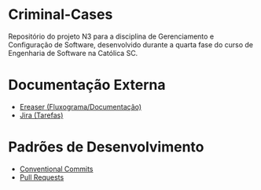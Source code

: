 # Criminal-Cases
Repositório do projeto N3 para a disciplina de Gerenciamento e Configuração de Software, desenvolvido durante a quarta fase do curso de Engenharia de Software na Católica SC.
# Documentação Externa 
- [Ereaser (Fluxograma/Documentação)](https://app.eraser.io/workspace/dcpHsnWfkQBavcNdUvES?origin=share)
- [Jira (Tarefas)]()
# Padrões de Desenvolvimento
- [Conventional Commits](./docs/patterns/conventional-commits.md)
- [Pull Requests](./docs/patterns/pull-requests.md)
